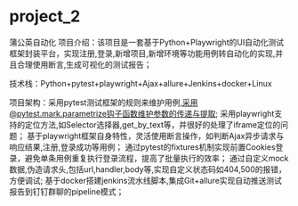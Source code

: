 # project_2
​​蒲公英自动化
项目介绍：该项目是一套基于Python+Playwright的UI自动化测试框架封装平台，实现注册,登录,新增项目,新增环境等功能用例转自动化的实现,并且合理使用断言,生成可视化的测试报告；

技术栈：Python+pytest+playwright+Ajax+allure+Jenkins+docker+Linux

项目架构：采用pytest测试框架的规则来维护用例,采用@pytest.mark.parametrize钩子函数维护参数的传递与提取;
采用playwright支持的定位方法,如Selector选择器,get_by_text等，并很好的处理了iframe定位的问题；
基于playwright框架自身特性，灵活使用断言操作，如判断Ajax异步请求与响应结果,注册,登录成功等用例；
通过pytest的fixtures机制实现前置Cookies登录，避免单条用例重复执行登录流程，提高了批量执行的效率；
通过自定义mock数据,伪造请求头,包括url,handler,body等,实现自定义状态码如404,500的报错，方便调试;
基于docker搭建jenkins流水线脚本,集成Git+allure实现自动推送测试报告到钉钉群聊的pipeline模式；
